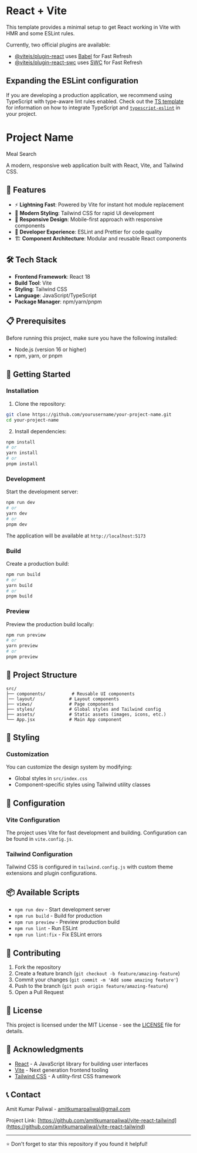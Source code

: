 # React + Vite

This template provides a minimal setup to get React working in Vite with HMR and some ESLint rules.

Currently, two official plugins are available:

- [@vitejs/plugin-react](https://github.com/vitejs/vite-plugin-react/blob/main/packages/plugin-react) uses [Babel](https://babeljs.io/) for Fast Refresh
- [@vitejs/plugin-react-swc](https://github.com/vitejs/vite-plugin-react/blob/main/packages/plugin-react-swc) uses [SWC](https://swc.rs/) for Fast Refresh

## Expanding the ESLint configuration

If you are developing a production application, we recommend using TypeScript with type-aware lint rules enabled. Check out the [TS template](https://github.com/vitejs/vite/tree/main/packages/create-vite/template-react-ts) for information on how to integrate TypeScript and [`typescript-eslint`](https://typescript-eslint.io) in your project.

# Project Name

Meal Search

A modern, responsive web application built with React, Vite, and Tailwind CSS.

## 🚀 Features

- ⚡ **Lightning Fast**: Powered by Vite for instant hot module replacement
- 🎨 **Modern Styling**: Tailwind CSS for rapid UI development
- 📱 **Responsive Design**: Mobile-first approach with responsive components
- 🔧 **Developer Experience**: ESLint and Prettier for code quality
- 🏗️ **Component Architecture**: Modular and reusable React components

## 🛠️ Tech Stack

- **Frontend Framework**: React 18
- **Build Tool**: Vite
- **Styling**: Tailwind CSS
- **Language**: JavaScript/TypeScript
- **Package Manager**: npm/yarn/pnpm

## 📋 Prerequisites

Before running this project, make sure you have the following installed:

- Node.js (version 16 or higher)
- npm, yarn, or pnpm

## 🚀 Getting Started

### Installation

1. Clone the repository:
```bash
git clone https://github.com/yourusername/your-project-name.git
cd your-project-name
```

2. Install dependencies:
```bash
npm install
# or
yarn install
# or
pnpm install
```

### Development

Start the development server:

```bash
npm run dev
# or
yarn dev
# or
pnpm dev
```

The application will be available at `http://localhost:5173`

### Build

Create a production build:

```bash
npm run build
# or
yarn build
# or
pnpm build
```

### Preview

Preview the production build locally:

```bash
npm run preview
# or
yarn preview
# or
pnpm preview
```

## 📁 Project Structure

```
src/
├── components/          # Reusable UI components
│── layout/             # Layout components
├── views/              # Page components
├── styles/             # Global styles and Tailwind config
├── assets/             # Static assets (images, icons, etc.)
└── App.jsx             # Main App component
```

## 🎨 Styling

### Customization

You can customize the design system by modifying:
- Global styles in `src/index.css`
- Component-specific styles using Tailwind utility classes

## 🔧 Configuration

### Vite Configuration

The project uses Vite for fast development and building. Configuration can be found in `vite.config.js`.

### Tailwind Configuration

Tailwind CSS is configured in `tailwind.config.js` with custom theme extensions and plugin configurations.

## 📦 Available Scripts

- `npm run dev` - Start development server
- `npm run build` - Build for production
- `npm run preview` - Preview production build
- `npm run lint` - Run ESLint
- `npm run lint:fix` - Fix ESLint errors

## 🤝 Contributing

1. Fork the repository
2. Create a feature branch (`git checkout -b feature/amazing-feature`)
3. Commit your changes (`git commit -m 'Add some amazing feature'`)
4. Push to the branch (`git push origin feature/amazing-feature`)
5. Open a Pull Request

## 📄 License

This project is licensed under the MIT License - see the [LICENSE](LICENSE) file for details.

## 🙏 Acknowledgments

- [React](https://reactjs.org/) - A JavaScript library for building user interfaces
- [Vite](https://vitejs.dev/) - Next generation frontend tooling
- [Tailwind CSS](https://tailwindcss.com/) - A utility-first CSS framework

## 📞 Contact

Amit Kumar Paliwal - [amitkumarpaliwal@gmail.com](mailto:amitkumarpaliwal@gmail.com)

Project Link: [https://github.com/amitkumarpaliwal/vite-react-tailwind](https://github.com/amitkumarpaliwal/vite-react-tailwind)

---

⭐ Don't forget to star this repository if you found it helpful!
